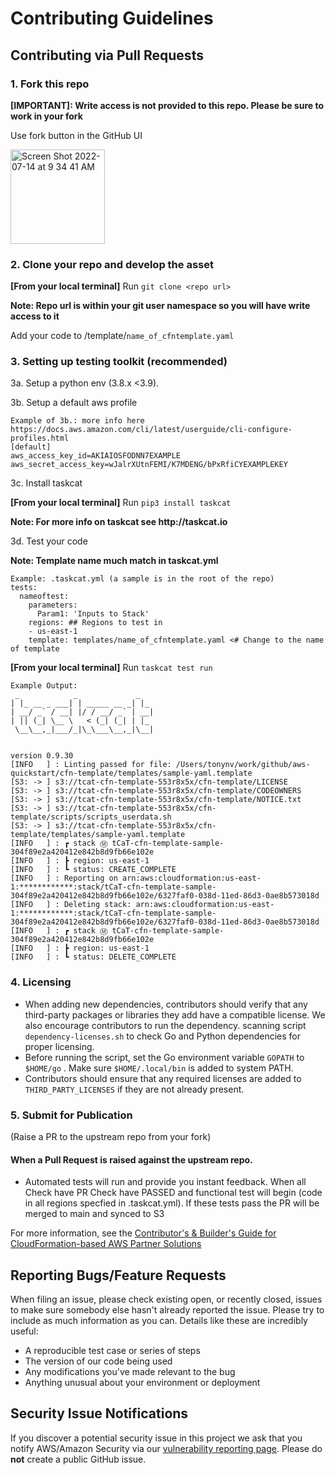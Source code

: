 # Contributing Guidelines

## Contributing via Pull Requests
### 1. Fork this repo 
**[IMPORTANT]: Write access is not provided to this repo. Please be sure to work in your fork**

Use fork button in the GitHub UI 

<img width="151" alt="Screen Shot 2022-07-14 at 9 34 41 AM" src="https://user-images.githubusercontent.com/5912128/179034198-b4c258a0-15e3-4ef6-9e2d-fc18a70f1dbe.png">

### 2. Clone your repo and develop the asset

**[From your local terminal]** Run `git clone <repo url>`

__Note: Repo url is within your git user namespace so you will have write access to it__

Add your code to /template/`name_of_cfntemplate.yaml`

### 3. Setting up testing toolkit (recommended)
3a. Setup a python env (3.8.x <3.9).

3b. Setup a default aws profile

```
Example of 3b.: more info here https://docs.aws.amazon.com/cli/latest/userguide/cli-configure-profiles.html
[default]
aws_access_key_id=AKIAIOSFODNN7EXAMPLE
aws_secret_access_key=wJalrXUtnFEMI/K7MDENG/bPxRfiCYEXAMPLEKEY
```

3c. Install taskcat

**[From your local terminal]** Run `pip3 install taskcat`

__Note: For more info on taskcat see http://taskcat.io__

3d. Test your code

__Note: Template name much match in taskcat.yml__

```
Example: .taskcat.yml (a sample is in the root of the repo)
tests:
  nameoftest:
    parameters:
      Param1: 'Inputs to Stack'
    regions: ## Regions to test in
    - us-east-1
    template: templates/name_of_cfntemplate.yaml <# Change to the name of template
```

**[From your local terminal]** Run `taskcat test run`

```
Example Output:
 _            _             _
| |_ __ _ ___| | _____ __ _| |_
| __/ _` / __| |/ / __/ _` | __|
| || (_| \__ \   < (_| (_| | |_
 \__\__,_|___/_|\_\___\__,_|\__|


version 0.9.30
[INFO   ] : Linting passed for file: /Users/tonynv/work/github/aws-quickstart/cfn-template/templates/sample-yaml.template
[S3: -> ] s3://tcat-cfn-template-553r8x5x/cfn-template/LICENSE
[S3: -> ] s3://tcat-cfn-template-553r8x5x/cfn-template/CODEOWNERS
[S3: -> ] s3://tcat-cfn-template-553r8x5x/cfn-template/NOTICE.txt
[S3: -> ] s3://tcat-cfn-template-553r8x5x/cfn-template/scripts/scripts_userdata.sh
[S3: -> ] s3://tcat-cfn-template-553r8x5x/cfn-template/templates/sample-yaml.template
[INFO   ] : ┏ stack Ⓜ tCaT-cfn-template-sample-304f89e2a420412e842b8d9fb66e102e
[INFO   ] : ┣ region: us-east-1
[INFO   ] : ┗ status: CREATE_COMPLETE
[INFO   ] : Reporting on arn:aws:cloudformation:us-east-1:************:stack/tCaT-cfn-template-sample-304f89e2a420412e842b8d9fb66e102e/6327faf0-038d-11ed-86d3-0ae8b573018d 
[INFO   ] : Deleting stack: arn:aws:cloudformation:us-east-1:************:stack/tCaT-cfn-template-sample-304f89e2a420412e842b8d9fb66e102e/6327faf0-038d-11ed-86d3-0ae8b573018d 
[INFO   ] : ┏ stack Ⓜ tCaT-cfn-template-sample-304f89e2a420412e842b8d9fb66e102e
[INFO   ] : ┣ region: us-east-1                                                                                         
[INFO   ] : ┗ status: DELETE_COMPLETE
```


### 4. Licensing
- When adding new dependencies, contributors should verify that any third-party packages or libraries they add have a compatible license. We also encourage contributors to run the dependency. scanning script `dependency-licenses.sh` to check Go and Python dependencies for proper licensing.
- Before running the script, set the Go environment variable `GOPATH` to ` $HOME/go` . Make sure `$HOME/.local/bin` is added to system PATH.
- Contributors should ensure that any required licenses are added to `THIRD_PARTY_LICENSES` if they are not already present.

### 5. Submit for Publication

(Raise a PR to the upstream repo from your fork)

#### When a Pull Request is raised against the upstream repo. 
- Automated tests will run and provide you instant feedback. 
When all Check have PR Check have PASSED and functional test will begin (code in all regions specfied in .taskcat.yml). If these tests pass the PR will be merged to main and synced to S3

For more information, see the [Contributor's & Builder's Guide for CloudFormation-based AWS Partner Solutions](https://aws-quickstart.github.io/option2.html)

## Reporting Bugs/Feature Requests

When filing an issue, please check existing open, or recently closed, issues to make sure somebody else hasn't already
reported the issue. Please try to include as much information as you can. Details like these are incredibly useful:

* A reproducible test case or series of steps
* The version of our code being used
* Any modifications you've made relevant to the bug
* Anything unusual about your environment or deployment

## Security Issue Notifications
If you discover a potential security issue in this project we ask that you notify AWS/Amazon Security via our [vulnerability reporting page](http://aws.amazon.com/security/vulnerability-reporting/). Please do **not** create a public GitHub issue.